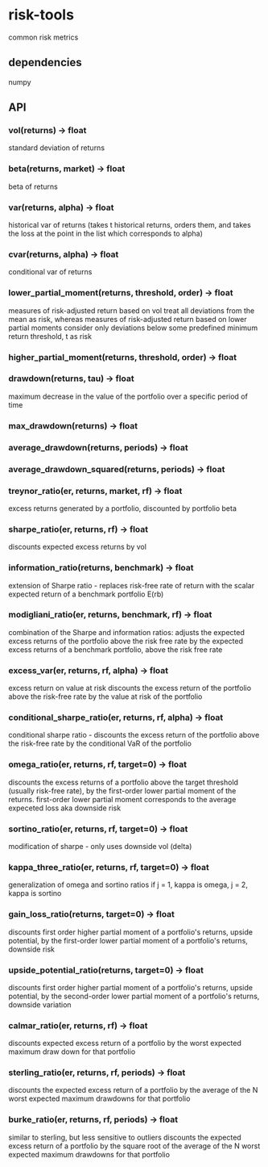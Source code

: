 # risk-tools  
common risk metrics


## dependencies

numpy


## API

### vol(returns) -> float
standard deviation of returns


### beta(returns, market) -> float
beta of returns

### var(returns, alpha) -> float
historical var of returns (takes t historical returns, orders them, and takes the loss at the point in the list which corresponds to alpha)


### cvar(returns, alpha) -> float
conditional var of returns

### lower_partial_moment(returns, threshold, order) -> float
measures of risk-adjusted return based on vol treat all deviations from the mean as risk, whereas measures of risk-adjusted return based on lower partial moments consider only deviations below some predefined minimum return threshold, t as risk

### higher_partial_moment(returns, threshold, order) -> float


### drawdown(returns, tau) -> float
maximum decrease in the value of the portfolio over a specific period of time


### max_drawdown(returns) -> float


### average_drawdown(returns, periods) -> float


### average_drawdown_squared(returns, periods) -> float


### treynor_ratio(er, returns, market, rf) -> float
excess returns generated by a portfolio, discounted by portfolio beta


### sharpe_ratio(er, returns, rf) -> float
discounts expected excess returns by vol


### information_ratio(returns, benchmark) -> float
extension of Sharpe ratio - replaces risk-free rate of return with the scalar expected return of a benchmark portfolio E(rb)


### modigliani_ratio(er, returns, benchmark, rf) -> float
combination of the Sharpe and information ratios: adjusts the expected excess returns of the portfolio above the risk free rate by the expected excess returns of a benchmark portfolio, above the risk free rate


### excess_var(er, returns, rf, alpha) -> float
excess return on value at risk discounts the excess return of the portfolio above the risk-free rate by the value at risk of the portfolio


### conditional_sharpe_ratio(er, returns, rf, alpha) -> float
conditional sharpe ratio - discounts the excess return of the portfolio above the risk-free rate by the conditional VaR of the portfolio


### omega_ratio(er, returns, rf, target=0) -> float
discounts the excess returns of a portfolio above the target threshold
(usually risk-free rate), by the first-order lower partial moment of the returns. first-order lower partial moment corresponds to the average expeceted loss aka downside risk


### sortino_ratio(er, returns, rf, target=0) -> float
modification of sharpe - only uses downside vol (delta)


### kappa_three_ratio(er, returns, rf, target=0) -> float
generalization of omega and sortino ratios
if j = 1, kappa is omega, j = 2, kappa is sortino


### gain_loss_ratio(returns, target=0) -> float
discounts first order higher partial moment of a portfolio's returns, upside potential, by the first-order lower partial moment of a portfolio's returns, downside risk


### upside_potential_ratio(returns, target=0) -> float
discounts first order higher partial moment of a portfolio's returns, upside potential, by the second-order lower partial moment of a portfolio's returns, downside variation


### calmar_ratio(er, returns, rf) -> float
discounts expected excess return of a portfolio by the worst expected maximum draw down for that portfolio


### sterling_ratio(er, returns, rf, periods) -> float
discounts the expected excess return of a portfolio by the average of the N worst expected maximum drawdowns for that portfolio


### burke_ratio(er, returns, rf, periods) -> float
similar to sterling, but less sensitive to outliers discounts the expected excess return of a portfolio by the square root of the average of the N worst expected maximum drawdowns for that portfolio